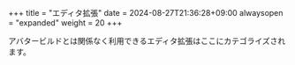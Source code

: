 +++
title = "エディタ拡張"
date = 2024-08-27T21:36:28+09:00
alwaysopen = "expanded"
weight = 20
+++

アバタービルドとは関係なく利用できるエディタ拡張はここにカテゴライズされます。

